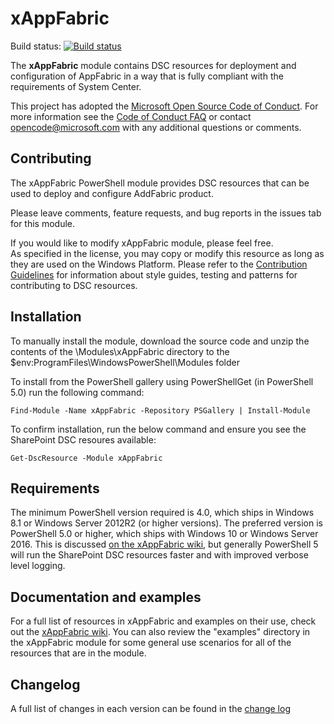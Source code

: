 # xAppFabric
Build status: [![Build status](https://ci.appveyor.com/project/luigilink/xappfabric/branch/master?svg=true)](https://ci.appveyor.com/project/luigilink/xappfabric/branch/master)

The **xAppFabric** module contains DSC resources for deployment and configuration of AppFabric in a way that is fully compliant with the requirements of System Center.

This project has adopted the [Microsoft Open Source Code of Conduct](https://opensource.microsoft.com/codeofconduct/).
For more information see the [Code of Conduct FAQ](https://opensource.microsoft.com/codeofconduct/faq/) or contact [opencode@microsoft.com](mailto:opencode@microsoft.com) with any additional questions or comments.

## Contributing
The xAppFabric PowerShell module provides DSC resources that can be used to deploy and configure AddFabric product. 

Please leave comments, feature requests, and bug reports in the issues tab for this module.

If you would like to modify xAppFabric module, please feel free.  
As specified in the license, you may copy or modify this resource as long as they are used on the Windows Platform.
Please refer to the [Contribution Guidelines](https://github.com/luigilink/xAppFabric/wiki/Contributing) for information about style guides, testing and patterns for contributing to DSC resources.

## Installation

To manually install the module, download the source code and unzip the contents of the \Modules\xAppFabric directory to the $env:ProgramFiles\WindowsPowerShell\Modules folder 

To install from the PowerShell gallery using PowerShellGet (in PowerShell 5.0) run the following command:

    Find-Module -Name xAppFabric -Repository PSGallery | Install-Module

To confirm installation, run the below command and ensure you see the SharePoint DSC resoures available:

    Get-DscResource -Module xAppFabric

## Requirements 

The minimum PowerShell version required is 4.0, which ships in Windows 8.1 or Windows Server 2012R2 (or higher versions).
The preferred version is PowerShell 5.0 or higher, which ships with Windows 10 or Windows Server 2016. 
This is discussed [on the xAppFabric wiki](https://github.com/PowerShell/xAppFabric/wiki/Remote%20sessions%20and%20the%20InstallAccount%20variable), but generally PowerShell 5 will run the SharePoint DSC resources faster and with improved verbose level logging.

## Documentation and examples

For a full list of resources in xAppFabric and examples on their use, check out the [xAppFabric wiki](https://github.com/PowerShell/xAppFabric/wiki).
You can also review the "examples" directory in the xAppFabric module for some general use scenarios for all of the resources that are in the module.

## Changelog

A full list of changes in each version can be found in the [change log](CHANGELOG.md)